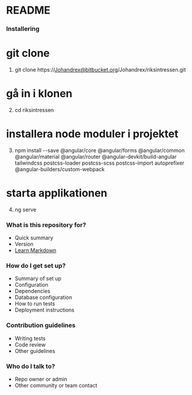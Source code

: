# README #

### Installering ###
# git clone
1. git clone https://Johandrex@bitbucket.org/Johandrex/riksintressen.git

# gå in i klonen
2. cd riksintressen

# installera node moduler i projektet
3. npm install --save @angular/core @angular/forms @angular/common @angular/material @angular/router @angular-devkit/build-angular tailwindcss postcss-loader postcss-scss postcss-import autoprefixer @angular-builders/custom-webpack

# starta applikationen
4. ng serve

### What is this repository for? ###

* Quick summary
* Version
* [Learn Markdown](https://bitbucket.org/tutorials/markdowndemo)

### How do I get set up? ###

* Summary of set up
* Configuration
* Dependencies
* Database configuration
* How to run tests
* Deployment instructions

### Contribution guidelines ###

* Writing tests
* Code review
* Other guidelines

### Who do I talk to? ###

* Repo owner or admin
* Other community or team contact